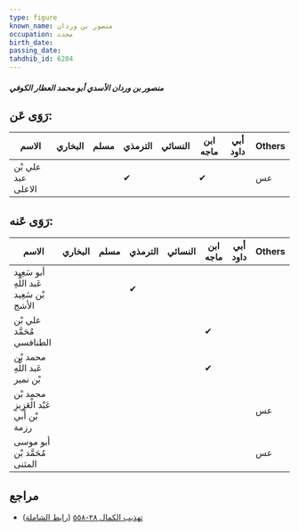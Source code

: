 ```yaml
---
type: figure
known_name: منصور بن وردان
occupation: محدث
birth_date:
passing_date:
tahdhib_id: 6204
---
```

##### منصور بن وردان الأسدي أبو محمد العطار الكوفي

## رَوَى عَن:
| الاسم              | البخاري | مسلم | الترمذي | النسائي | ابن ماجه | أبي داود | Others |
| ------------------ | ------- | ---- | ------- | ------- | -------- | -------- | ------ |
| علي بْن عبد الاعلى |         |      | ✔       |         | ✔        |          | عس     |
## رَوَى عَنه:
| الاسم                                    | البخاري | مسلم | الترمذي | النسائي | ابن ماجه | أبي داود | Others |
| ---------------------------------------- | ------- | ---- | ------- | ------- | -------- | -------- | ------ |
| أبو سَعِيد عَبد اللَّهِ بْن سَعِيد الأشج |         |      | ✔       |         |          |          |        |
| علي بْن مُحَمَّد الطنافسي                |         |      |         |         | ✔        |          |        |
| محمد بْن عَبد اللَّهِ بْن نمير           |         |      |         |         | ✔        |          |        |
| محمد بْن عَبْد الْعَزِيزِ بْن أَبي رزمة  |         |      |         |         |          |          | عس     |
| أبو موسى مُحَمَّد بْن المثنى             |         |      |         |         |          |          | عس     |
## مراجع
- [تهذيب الكمال ٢٨-٥٥٨](obsidian://open?vault=Tahdhib-al-Kamal&file=Figures/٦٢٠٤-منصور%20بن%20وردان%20الأسدي%20أبو%20محمد%20العطار%20الكوفي) ([رابط الشاملة](https://shamela.ws/book/3722/15533))